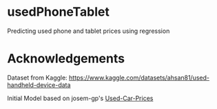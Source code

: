 # usedPhoneTablet
Predicting used phone and tablet prices using regression

# Acknowledgements
Dataset from Kaggle: https://www.kaggle.com/datasets/ahsan81/used-handheld-device-data

Initial Model based on josem-gp's [Used-Car-Prices](https://github.com/josem-gp/Used-Car-Prices)
